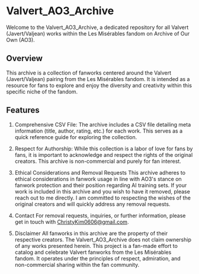 # Valvert_AO3_Archive
Welcome to the Valvert_AO3_Archive, a dedicated repository for all Valvert (Javert/Valjean) works within the Les Misérables fandom on Archive of Our Own (AO3).

## Overview
This archive is a collection of fanworks centered around the Valvert (Javert/Valjean) pairing from the Les Misérables fandom. It is intended as a resource for fans to explore and enjoy the diversity and creativity within this specific niche of the fandom.

## Features
1. Comprehensive CSV File: The archive includes a CSV file detailing meta information (title, author, rating, etc.) for each work. This serves as a quick reference guide for exploring the collection.

2. Respect for Authorship: While this collection is a labor of love for fans by fans, it is important to acknowledge and respect the rights of the original creators. This archive is non-commercial and purely for fan interest.

3. Ethical Considerations and Removal Requests
This archive adheres to ethical considerations in fanwork usage in line with AO3's stance on fanwork protection and their position regarding AI training sets. If your work is included in this archive and you wish to have it removed, please reach out to me directly. I am committed to respecting the wishes of the original creators and will quickly address any removal requests.

4. Contact
For removal requests, inquiries, or further information, please get in touch with ChristyKim0606@gmail.com.

5. Disclaimer
All fanworks in this archive are the property of their respective creators. The Valvert_AO3_Archive does not claim ownership of any works presented herein. This project is a fan-made effort to catalog and celebrate Valvert fanworks from the Les Misérables fandom. It operates under the principles of respect, admiration, and non-commercial sharing within the fan community.

